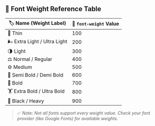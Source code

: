 ## 🎨 Font Weight Reference Table

| 🏷️ Name (Weight Label)       | 🔢 `font-weight` Value |
|-----------------------------|------------------------|
| 💨 Thin                     | 100                    |
| 🌬️ Extra Light / Ultra Light | 200                    |
| 🌗 Light                    | 300                    |
| ⚖️ Normal / Regular         | 400                    |
| ⚙️ Medium                   | 500                    |
| 💪 Semi Bold / Demi Bold    | 600                    |
| 🧱 Bold                     | 700                    |
| 🏋️ Extra Bold / Ultra Bold | 800                    |
| 🖤 Black / Heavy            | 900                    |

> ✅ *Note: Not all fonts support every weight value. Check your font provider (like Google Fonts) for available weights.*

